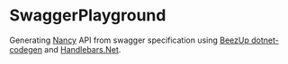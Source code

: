 # SwaggerPlayground

Generating [Nancy](https://github.com/NancyFx/Nancy) API from swagger specification using [BeezUp dotnet-codegen](https://github.com/BeezUP/dotnet-codegen) and [Handlebars.Net](https://github.com/rexm/Handlebars.Net). 

